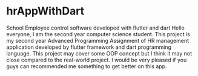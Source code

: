 # hrAppWithDart
School Employee control software developed with flutter and dart
Hello everyone,
     I am the second year computer science student. This project is my second year Advanced Programming Assignment of HR management application developed by flutter framework and dart programming language.
This project may cover some OOP concept but I think it may not close compared to the real-world project. I would be very pleased if you guys can recommended me something to get better on this app.
